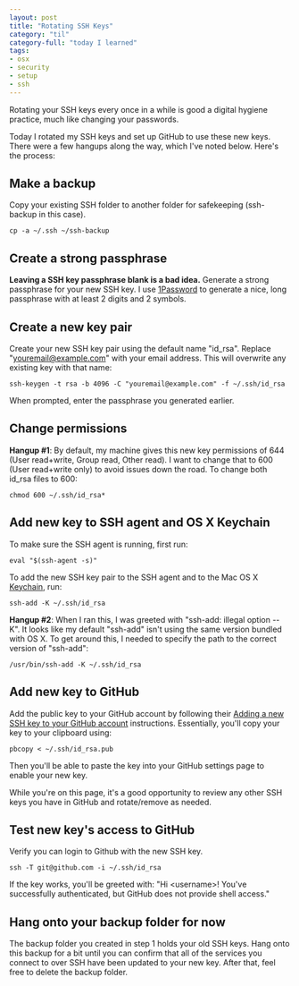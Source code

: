 ```yaml
---
layout: post
title: "Rotating SSH Keys"
category: "til"
category-full: "today I learned"
tags:
- osx
- security
- setup
- ssh
---
```


Rotating your SSH keys every once in a while is good a digital hygiene practice, much like changing your passwords.

Today I rotated my SSH keys and set up GitHub to use these new keys. There were a few hangups along the way, which I've noted below. Here's the process:

## Make a backup

Copy your existing SSH folder to another folder for safekeeping (ssh-backup in this case).

```cp -a ~/.ssh ~/ssh-backup```

## Create a strong passphrase

**Leaving a SSH key passphrase blank is a bad idea.** Generate a strong passphrase for your new SSH key. I use [1Password](https://agilebits.com/onepassword) to generate a nice, long passphrase with at least 2 digits and 2 symbols.

## Create a new key pair

Create your new SSH key pair using the default name "id_rsa". Replace "youremail@example.com" with your email address. This will overwrite any existing key with that name:

```ssh-keygen -t rsa -b 4096 -C "youremail@example.com" -f ~/.ssh/id_rsa```

When prompted, enter the passphrase you generated earlier.

## Change permissions

**Hangup #1**: By default, my machine gives this new key permissions of 644 (User read+write, Group read, Other read). I want to change that to 600 (User read+write only) to avoid issues down the road. To change both id_rsa files to 600:

```chmod 600 ~/.ssh/id_rsa*```

## Add new key to SSH agent and OS X Keychain

To make sure the SSH agent is running, first run:

```eval "$(ssh-agent -s)"```

To add the new SSH key pair to the SSH agent and to the Mac OS X [Keychain](https://en.wikipedia.org/wiki/Keychain_(software)), run:

```ssh-add -K ~/.ssh/id_rsa```

**Hangup #2**: When I ran this, I was greeted with "ssh-add: illegal option -- K". It looks like my default "ssh-add" isn't using the same version bundled with OS X. To get around this, I needed to specify the path to the correct version of "ssh-add":

```/usr/bin/ssh-add -K ~/.ssh/id_rsa```

## Add new key to GitHub

Add the public key to your GitHub account by following their [Adding a new SSH key to your GitHub account](https://help.github.com/articles/adding-a-new-ssh-key-to-your-github-account/) instructions. Essentially, you'll copy your key to your clipboard using:

```pbcopy < ~/.ssh/id_rsa.pub```

Then you'll be able to paste the key into your GitHub settings page to enable your new key.

While you're on this page, it's a good opportunity to review any other SSH keys you have in GitHub and rotate/remove as needed.

## Test new key's access to GitHub

Verify you can login to Github with the new SSH key.

```ssh -T git@github.com -i ~/.ssh/id_rsa```

If the key works, you'll be greeted with:
"Hi &lt;username&gt;! You've successfully authenticated, but GitHub does not provide shell access."

## Hang onto your backup folder for now

The backup folder you created in step 1 holds your old SSH keys. Hang onto this backup for a bit until you can confirm that all of the services you connect to over SSH have been updated to your new key. After that, feel free to delete the backup folder.

